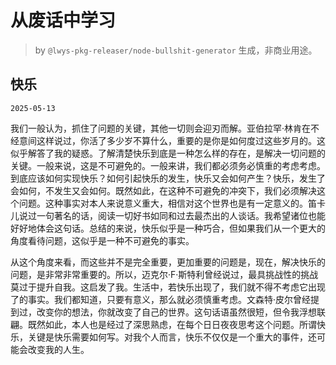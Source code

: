 # 从废话中学习

> by `@lwys-pkg-releaser/node-bullshit-generator` 生成，非商业用途。

## 快乐

`2025-05-13`

我们一般认为，抓住了问题的关键，其他一切则会迎刃而解。亚伯拉罕·林肯在不经意间这样说过，你活了多少岁不算什么，重要的是你是如何度过这些岁月的。这似乎解答了我的疑惑。了解清楚快乐到底是一种怎么样的存在，是解决一切问题的关键。一般来说，这是不可避免的。一般来讲，我们都必须务必慎重的考虑考虑。到底应该如何实现快乐？如何引起快乐的发生，快乐又会如何产生？快乐，发生了会如何，不发生又会如何。既然如此，在这种不可避免的冲突下，我们必须解决这个问题。这种事实对本人来说意义重大，相信对这个世界也是有一定意义的。笛卡儿说过一句著名的话，阅读一切好书如同和过去最杰出的人谈话。我希望诸位也能好好地体会这句话。总结的来说，快乐似乎是一种巧合，但如果我们从一个更大的角度看待问题，这似乎是一种不可避免的事实。

从这个角度来看，而这些并不是完全重要，更加重要的问题是，现在，解决快乐的问题，是非常非常重要的。所以，迈克尔·F·斯特利曾经说过，最具挑战性的挑战莫过于提升自我。这启发了我。生活中，若快乐出现了，我们就不得不考虑它出现了的事实。我们都知道，只要有意义，那么就必须慎重考虑。文森特·皮尔曾经提到过，改变你的想法，你就改变了自己的世界。这句话语虽然很短，但令我浮想联翩。既然如此，本人也是经过了深思熟虑，在每个日日夜夜思考这个问题。所谓快乐，关键是快乐需要如何写。对我个人而言，快乐不仅仅是一个重大的事件，还可能会改变我的人生。